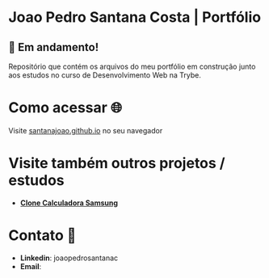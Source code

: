 # Joao Pedro Santana Costa | Portfólio

## :construction: Em andamento!
Repositório que contém os arquivos do meu portfólio em construção junto aos estudos no curso de Desenvolvimento Web na Trybe.

# Como acessar :globe_with_meridians:
Visite [santanajoao.github.io](https://santanajoao.github.io/) no seu navegador

# Visite também outros projetos / estudos

- **[Clone Calculadora Samsung](https://santanajoao.github.io/samsung-calculator)**

# Contato :blue_book:
- **Linkedin**: joaopedrosantanac
- **Email**:
